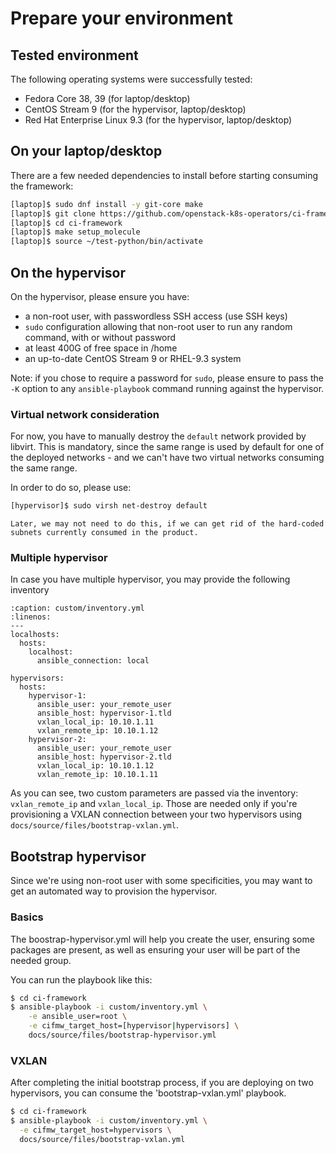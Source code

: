 # Prepare your environment

## Tested environment

The following operating systems were successfully tested:

- Fedora Core 38, 39 (for laptop/desktop)
- CentOS Stream 9 (for the hypervisor, laptop/desktop)
- Red Hat Enterprise Linux 9.3 (for the hypervisor, laptop/desktop)

## On your laptop/desktop

There are a few needed dependencies to install before starting consuming the framework:

```Bash
[laptop]$ sudo dnf install -y git-core make
[laptop]$ git clone https://github.com/openstack-k8s-operators/ci-framework ci-framework
[laptop]$ cd ci-framework
[laptop]$ make setup_molecule
[laptop]$ source ~/test-python/bin/activate
```

## On the hypervisor

On the hypervisor, please ensure you have:

- a non-root user, with passwordless SSH access (use SSH keys)
- `sudo` configuration allowing that non-root user to run any random command, with or without password
- at least 400G of free space in /home
- an up-to-date CentOS Stream 9 or RHEL-9.3 system

Note: if you chose to require a password for `sudo`, please ensure to pass the `-K` option to any
`ansible-playbook` command running against the hypervisor.

### Virtual network consideration

For now, you have to manually destroy the `default` network provided by libvirt. This is mandatory, since
the same range is used by default for one of the deployed networks - and we can't have two virtual networks
consuming the same range.

In order to do so, please use:

```Bash
[hypervisor]$ sudo virsh net-destroy default
```

```{tip}
Later, we may not need to do this, if we can get rid of the hard-coded subnets currently consumed in the product.
```

### Multiple hypervisor

In case you have multiple hypervisor, you may provide the following inventory

```{code-block} YAML
:caption: custom/inventory.yml
:linenos:
---
localhosts:
  hosts:
    localhost:
      ansible_connection: local

hypervisors:
  hosts:
    hypervisor-1:
      ansible_user: your_remote_user
      ansible_host: hypervisor-1.tld
      vxlan_local_ip: 10.10.1.11
      vxlan_remote_ip: 10.10.1.12
    hypervisor-2:
      ansible_user: your_remote_user
      ansible_host: hypervisor-2.tld
      vxlan_local_ip: 10.10.1.12
      vxlan_remote_ip: 10.10.1.11
```

As you can see, two custom parameters are passed via the inventory: `vxlan_remote_ip` and `vxlan_local_ip`.
Those are needed only if you're provisioning a VXLAN connection between your two hypervisors using `docs/source/files/bootstrap-vxlan.yml`.

## Bootstrap hypervisor

Since we're using non-root user with some specificities, you may want to get an automated way to provision the
hypervisor.

### Basics

The boostrap-hypervisor.yml will help you create the user, ensuring some
packages are present, as well as ensuring your user will be part of the needed group.

You can run the playbook like this:

```Bash
$ cd ci-framework
$ ansible-playbook -i custom/inventory.yml \
    -e ansible_user=root \
    -e cifmw_target_host=[hypervisor|hypervisors] \
    docs/source/files/bootstrap-hypervisor.yml
```

### VXLAN

After completing the initial bootstrap process, if you are deploying on two hypervisors, you can consume the 'bootstrap-vxlan.yml' playbook.

```Bash
$ cd ci-framework
$ ansible-playbook -i custom/inventory.yml \
  -e cifmw_target_host=hypervisors \
  docs/source/files/bootstrap-vxlan.yml
```
